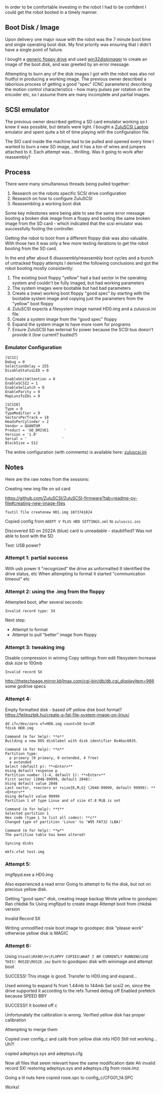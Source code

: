 In order to be comfortable investing in the robot I had to be confident I could get the robot booted in a timely manner.
## Boot Disk / Image

Upon delivery one major issue with the robot was the 7 minute boot time and single operating boot disk. My first priority was ensuring that I didn't have a single point of failure.

I bought a [generic floppy drive](https://www.ebay.com/itm/202382335246) and used [win32diskimager](https://win32diskimager.org/) to create an image of the boot disk, and was greeted by an error message.

Attempting to burn any of the disk images I got with the robot was also not fruitful in producing a working image. The previous owner described a laborious process of getting a good "spec" (CNC parameters) describing the motion control characteristics - how many pulses per rotation on the encoder etc, so I assume there are many incomplete and partial images.

## SCSI emulator

The previous owner described getting a SD card emulator working so I knew it was possible, but details were light. I bought a [ZuluSCSI Laptop](https://shop.rabbitholecomputing.com/products/zuluscsi-laptop-rp2040) emulator and spent quite a bit of time playing with the configuration file.

The SIO card inside the machine had to be pulled and opened every time I wanted to burn a new SD image, and it has a ton of wires and jumpers attached to it. Each attempt was... thrilling. Was it going to work after reassembly?
## Process

There were many simultaneous threads being pulled together:
1. Research on the robots specific SCSI drive configuration
2. Research on how to configure ZuluSCSI
3. Reassembling a working boot disk

Some key milestones were being able to see the same error message booting a broken disk image from a floppy and booting the same broken image from the SD card - which indicated that the scsi emulator was successfully fooling the controller.

Getting the robot to boot from a different floppy disk was also valuable. With those two it was only a few more testing iterations to get the robot booting from the SD card.

In the end after about 6 disassembly/reassembly boot cycles and a bunch of untracked floppy attempts I derived the following conclusions and got the robot booting mostly consistently:
1. The existing boot floppy "yellow" had a bad sector in the operating system and couldn't be fully imaged, but had working parameters
2. The system images were bootable but had bad parameters
3. Create a (new) working boot floppy "good spec" by starting with the bootable system image and copying just the parameters from the "yellow" boot floppy
4. ZuluSCSI expects a filesystem image named HD0.img and a zuluscsi.ini file
5. Create a system image from the "good spec" floppy
6. Expand the system image to have more room for programs
7. Ensure ZuluSCSI has external 5v power because the SCSI bus doesn't provide it (low current? busted?)


### Emulator Configuration

```
[SCSI]
Debug = 0
SelectionDelay = 255
DisableStatusLED = 0

EnableUnitAttention = 0
EnableSCSI2 = 1
EnableSelLatch = 0
EnableParity = 0
MapLunsToIDs = 0

[SCSI0]
Type = 0
TypeModifier = 0
SectorsPerTrack = 18
HeadsPerCylinder = 2
Vendor = QUANTUM
Product = 'GO_DRIVE1       '
Version = '1.0'
Serial = '                '
BlockSize = 512

```

The entire configuration (with comments) is available here: [zuluscsi.ini](./zuluscsi.ini)


## Notes

Here are the raw notes from the sessions:

Creating new img file on sd card

https://github.com/ZuluSCSI/ZuluSCSI-firmware?tab=readme-ov-file#creating-new-image-files

```
fsutil file createnew HD1.img 1073741824
```

Copied config from `ADEPT V PLUS HDD SETTINGS.xml` to `zuluscsi.ini`

Discovered SD on 2022A (blue) card is unreadable - staublified?
Was not able to boot with the SD

Test: USB power?

### Attempt 1: partial success
With usb power it "recognized" the drive as unformatted
It identified the drive status, etc
When attempting to format it started "communication timeout" etc

### Attempt 2: using the .img from the floppy
Attempted boot, after several seconds:

```
Invalid record type: SX
```

Next step:
- Attempt to format
- Attempt to pull "better" image from floppy

### Attempt 3: tweaking img
Disable compression in winimg
Copy settings from edit filesystem
Increase disk size to 100mb

```
Invalid record SX
```

http://thetechpage.mirror.kb1max.com/cgi-bin/db/db.cgi_displayItem=966
some godrive specs

### Attempt 4:
Empty formatted disk - based off yellow disk boot format?
https://fejlesztek.hu/create-a-fat-file-system-image-on-linux/

```
dd if=/dev/zero of=HD0.img count=50 bs=1M
fdisk HD0.img

Command (m for help): **o**
Building a new DOS disklabel with disk identifier 0x46ac6035.

Command (m for help): **n**
Partition type:
  p primary (0 primary, 0 extended, 4 free)
  e extended
Select (default p): **<Enter>**
Using default response p
Partition number (1-4, default 1): **<Enter>**
First sector (2048-99999, default 2048):
Using default value 2048
Last sector, +sectors or +size{K,M,G} (2048-99999, default 99999): **<Enter>**
Using default value 99999
Partition 1 of type Linux and of size 47.8 MiB is set

Command (m for help): **t**
Selected partition 1
Hex code (type L to list all codes): **c**
Changed type of partition 'Linux' to 'W95 FAT32 (LBA)'

Command (m for help): **w**
The partition table has been altered!

Syncing disks

mkfs.vfat test.img
```


### Attempt 5:
imgflpyd.exe a HD0.img

Also experienced a read error
Going to attempt to fix the disk, but not on precious yellow disk.

Getting "good spec" disk, creating image backup
Wrote yellow to goodspec
Ran chkdsk fix
Using imgflpyd to create image
Attempt boot from chkdsk version

Invalid Record SX

Writing unmodified rosie boot image to goodspec disk
"please work" otherwise yellow disk is MAGIC

### Attempt 6:
Using `StaubliRX90\V+\FLOPPY COPIES\WHAT I AM CURRENTLY RUNNING\USE THIS! ROSIE\ROSIE.imz` burn to goodspec disk with winimage and attempt boot

SUCCESS! This image is good. Transfer to HD0.img and expand...

Used winimg to expand fs from 1.44mb to 144mb
Set scsi2 on, since the drive supported it according to the refs
Turned debug off
Enabled prefetch because SPEED BBY

SUCCESS!! It booted off c

Unfortunately the calibration is wrong.
Verified yellow disk has proper calibration

Attempting to merge them

Copied over config_c and calib from yellow disk into HD0
Still not working...
Uh?!

copied adeptsys.sys and adeptsys.cfg

Now all files that seem relevant have the same modification date
Ah invalid record SX! restoring adeptsys.sys and adeptsys.cfg from rosie.imz

Going a lil nuts here
copied rosie.spc to config_c/CFG01_14.SPC

Works!